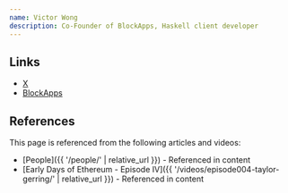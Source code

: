 ```yaml
---
name: Victor Wong
description: Co-Founder of BlockApps, Haskell client developer
---
```


## Links

- [X](https://x.com/vic4wong)
- [BlockApps](https://blockapps.net)

## References

This page is referenced from the following articles and videos:

- [People]({{ '/people/' | relative_url }}) - Referenced in content
- [Early Days of Ethereum - Episode IV]({{ '/videos/episode004-taylor-gerring/' | relative_url }}) - Referenced in content